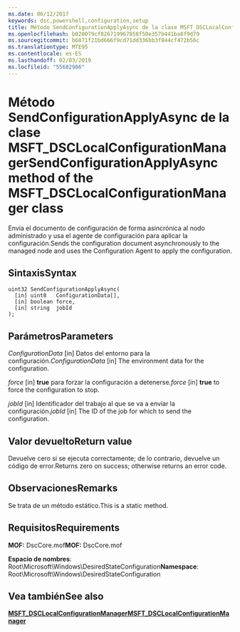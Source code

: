 ```yaml
---
ms.date: 06/12/2017
keywords: dsc,powershell,configuration,setup
title: Método SendConfigurationApplyAsync de la clase MSFT_DSCLocalConfigurationManager
ms.openlocfilehash: b028079cf826719967858f50e357b441ba8f9d79
ms.sourcegitcommit: b6871f21bd666f9cd71dd336bb3f844cf472b56c
ms.translationtype: MTE95
ms.contentlocale: es-ES
ms.lasthandoff: 02/03/2019
ms.locfileid: "55682986"
---
```

# <a name="sendconfigurationapplyasync-method-of-the-msftdsclocalconfigurationmanager-class"></a><span data-ttu-id="8a6e5-103">Método SendConfigurationApplyAsync de la clase MSFT_DSCLocalConfigurationManager</span><span class="sxs-lookup"><span data-stu-id="8a6e5-103">SendConfigurationApplyAsync method of the MSFT_DSCLocalConfigurationManager class</span></span>

<span data-ttu-id="8a6e5-104">Envía el documento de configuración de forma asincrónica al nodo administrado y usa el agente de configuración para aplicar la configuración.</span><span class="sxs-lookup"><span data-stu-id="8a6e5-104">Sends the configuration document asynchronously to the managed node and uses the Configuration Agent to apply the configuration.</span></span>

## <a name="syntax"></a><span data-ttu-id="8a6e5-105">Sintaxis</span><span class="sxs-lookup"><span data-stu-id="8a6e5-105">Syntax</span></span>

```mof
uint32 SendConfigurationApplyAsync(
  [in] uint8   ConfigurationData[],
  [in] boolean force,
  [in] string  jobId
);
```

## <a name="parameters"></a><span data-ttu-id="8a6e5-106">Parámetros</span><span class="sxs-lookup"><span data-stu-id="8a6e5-106">Parameters</span></span>

<span data-ttu-id="8a6e5-107">*ConfigurationData* \[in\] Datos del entorno para la configuración.</span><span class="sxs-lookup"><span data-stu-id="8a6e5-107">*ConfigurationData* \[in\] The environment data for the configuration.</span></span>

<span data-ttu-id="8a6e5-108">*force* \[in\] **true** para forzar la configuración a detenerse.</span><span class="sxs-lookup"><span data-stu-id="8a6e5-108">*force* \[in\] **true** to force the configuration to stop.</span></span>

<span data-ttu-id="8a6e5-109">*jobId* \[in\] Identificador del trabajo al que se va a enviar la configuración.</span><span class="sxs-lookup"><span data-stu-id="8a6e5-109">*jobId* \[in\] The ID of the job for which to send the configuration.</span></span>

## <a name="return-value"></a><span data-ttu-id="8a6e5-110">Valor devuelto</span><span class="sxs-lookup"><span data-stu-id="8a6e5-110">Return value</span></span>

<span data-ttu-id="8a6e5-111">Devuelve cero si se ejecuta correctamente; de lo contrario, devuelve un código de error.</span><span class="sxs-lookup"><span data-stu-id="8a6e5-111">Returns zero on success; otherwise returns an error code.</span></span>

## <a name="remarks"></a><span data-ttu-id="8a6e5-112">Observaciones</span><span class="sxs-lookup"><span data-stu-id="8a6e5-112">Remarks</span></span>

<span data-ttu-id="8a6e5-113">Se trata de un método estático.</span><span class="sxs-lookup"><span data-stu-id="8a6e5-113">This is a static method.</span></span>

## <a name="requirements"></a><span data-ttu-id="8a6e5-114">Requisitos</span><span class="sxs-lookup"><span data-stu-id="8a6e5-114">Requirements</span></span>

<span data-ttu-id="8a6e5-115">**MOF:** DscCore.mof</span><span class="sxs-lookup"><span data-stu-id="8a6e5-115">**MOF:** DscCore.mof</span></span>

<span data-ttu-id="8a6e5-116">**Espacio de nombres**: Root\Microsoft\Windows\DesiredStateConfiguration</span><span class="sxs-lookup"><span data-stu-id="8a6e5-116">**Namespace**: Root\Microsoft\Windows\DesiredStateConfiguration</span></span>

## <a name="see-also"></a><span data-ttu-id="8a6e5-117">Vea también</span><span class="sxs-lookup"><span data-stu-id="8a6e5-117">See also</span></span>

[<span data-ttu-id="8a6e5-118">**MSFT_DSCLocalConfigurationManager**</span><span class="sxs-lookup"><span data-stu-id="8a6e5-118">**MSFT_DSCLocalConfigurationManager**</span></span>](msft-dsclocalconfigurationmanager.md)